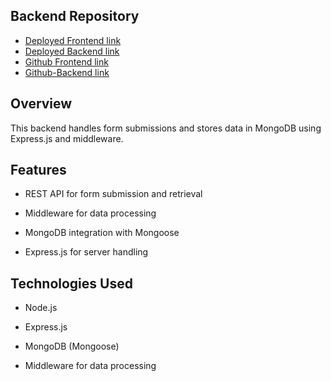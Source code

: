 ## Backend Repository
- [Deployed Frontend link](https://task-30-dgth.vercel.app)
- [ Deployed Backend link](https://task30backend-x5ig.vercel.app/)
- [Github Frontend link](https://github.com/priyankastack/task-30)
- [Github-Backend link](https://github.com/priyankastack/task30backend)

## Overview

This backend handles form submissions and stores data in MongoDB using Express.js and middleware.

## Features

- REST API for form submission and retrieval

- Middleware for data processing

- MongoDB integration with Mongoose

- Express.js for server handling

## Technologies Used

- Node.js

- Express.js

- MongoDB (Mongoose)

- Middleware for data processing
